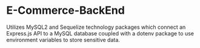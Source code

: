# E-Commerce-BackEnd
Utilizes MySQL2 and Sequelize technology packages which connect an Express.js API to a MySQL database coupled with a dotenv package to use environment variables to store sensitive data. 
